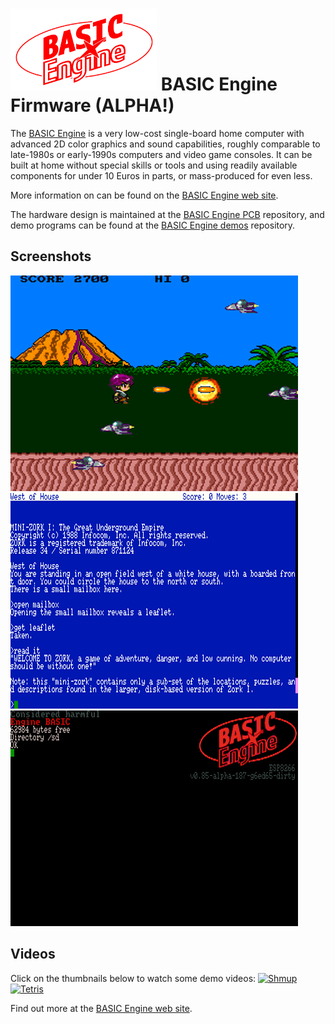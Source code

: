 # ![BASIC Engine logo](./doc/basic_engine_small.png) BASIC Engine Firmware (ALPHA!)

The [BASIC Engine](https://basicengine.org/) is a very low-cost single-board home computer with advanced
2D color graphics and sound capabilities, roughly comparable to late-1980s
or early-1990s computers and video game consoles.  It can be built at home
without special skills or tools and using readily available components for
under 10 Euros in parts, or mass-produced for even less.

More information on can be found on the [BASIC Engine web site](https://basicengine.org).

The hardware design is maintained at the [BASIC Engine PCB](https://github.com/uli/basicengine-pcb)
repository, and demo programs can be found at the [BASIC Engine demos](https://github.com/uli/basicengine-demos)
repository.

## Screenshots

![Shmup](./doc/screenshots/screen_shmup.png)
![Zork](./doc/screenshots/screen_zork.png)
![Boot screen](./doc/screenshots/screen_boot.png)

## Videos

Click on the thumbnails below to watch some demo videos:
[![Shmup](http://img.youtube.com/vi/WEeHVyWH8rQ/0.jpg)](http://www.youtube.com/watch?v=WEeHVyWH8rQ "BASIC Engine Shmup Demo")
[![Tetris](http://img.youtube.com/vi/0ZsucdE6l2o/0.jpg)](http://www.youtube.com/watch?v=0ZsucdE6l2o "BASIC Engine Tetris Demo")

Find out more at the [BASIC Engine web site](https://basicengine.org/).
